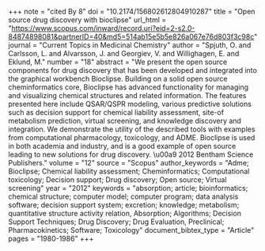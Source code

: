 +++
note = "cited By 8"
doi = "10.2174/156802612804910287"
title = "Open source drug discovery with bioclipse"
url_html = "https://www.scopus.com/inward/record.uri?eid=2-s2.0-84874898081&partnerID=40&md5=514ab15e5b5e826a067e76d803f3c98c"
journal = "Current Topics in Medicinal Chemistry"
author = "Spjuth, O. and Carlsson, L. and Alvarsson, J. and Georgiev, V. and Willighagen, E. and Eklund, M."
number = "18"
abstract = "We present the open source components for drug discovery that has been developed and integrated into the graphical workbench Bioclipse. Building on a solid open source cheminformatics core, Bioclipse has advanced functionality for managing and visualizing chemical structures and related information. The features presented here include QSAR/QSPR modeling, various predictive solutions such as decision support for chemical liability assessment, site-of metabolism prediction, virtual screening, and knowledge discovery and integration. We demonstrate the utility of the described tools with examples from computational pharmacology, toxicology, and ADME. Bioclipse is used in both academia and industry, and is a good example of open source leading to new solutions for drug discovery. \u00a9 2012 Bentham Science Publishers."
volume = "12"
source = "Scopus"
author_keywords = "Adme;  Bioclipse;  Chemical liability assessment;  Cheminformatics;  Computational toxicology;  Decision support;  Drug discovery;  Open source;  Virtual screening"
year = "2012"
keywords = "absorption;  article;  bioinformatics;  chemical structure;  computer model;  computer program;  data analysis software;  decision support system;  excretion;  knowledge;  metabolism;  quantitative structure activity relation, Absorption;  Algorithms;  Decision Support Techniques;  Drug Discovery;  Drug Evaluation, Preclinical;  Pharmacokinetics;  Software;  Toxicology"
document_bibtex_type = "Article"
pages = "1980-1986"
+++

